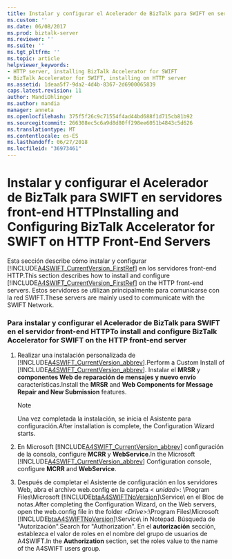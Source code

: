 ```yaml
---
title: Instalar y configurar el Acelerador de BizTalk para SWIFT en servidores front-end HTTP | Microsoft Docs
ms.custom: ''
ms.date: 06/08/2017
ms.prod: biztalk-server
ms.reviewer: ''
ms.suite: ''
ms.tgt_pltfrm: ''
ms.topic: article
helpviewer_keywords:
- HTTP server, installing BizTalk Accelerator for SWIFT
- BizTalk Accelerator for SWIFT, installing on HTTP server
ms.assetid: 1deaa5f7-9da2-4d4b-8367-2d6900065839
caps.latest.revision: 11
author: MandiOhlinger
ms.author: mandia
manager: anneta
ms.openlocfilehash: 375f5f26c9c71554f4ad44bd688f1d715cb81b92
ms.sourcegitcommit: 266308ec5c6a9d8d80ff298ee6051b4843c5d626
ms.translationtype: MT
ms.contentlocale: es-ES
ms.lasthandoff: 06/27/2018
ms.locfileid: "36973461"
---
```

# <a name="installing-and-configuring-biztalk-accelerator-for-swift-on-http-front-end-servers"></a><span data-ttu-id="de72c-102">Instalar y configurar el Acelerador de BizTalk para SWIFT en servidores front-end HTTP</span><span class="sxs-lookup"><span data-stu-id="de72c-102">Installing and Configuring BizTalk Accelerator for SWIFT on HTTP Front-End Servers</span></span>
<span data-ttu-id="de72c-103">Esta sección describe cómo instalar y configurar [!INCLUDE[A4SWIFT_CurrentVersion_FirstRef](../../includes/a4swift-currentversion-firstref-md.md)] en los servidores front-end HTTP.</span><span class="sxs-lookup"><span data-stu-id="de72c-103">This section describes how to install and configure [!INCLUDE[A4SWIFT_CurrentVersion_FirstRef](../../includes/a4swift-currentversion-firstref-md.md)] on the HTTP front-end servers.</span></span> <span data-ttu-id="de72c-104">Estos servidores se utilizan principalmente para comunicarse con la red SWIFT.</span><span class="sxs-lookup"><span data-stu-id="de72c-104">These servers are mainly used to communicate with the SWIFT Network.</span></span>  

### <a name="to-install-and-configure-biztalk-accelerator-for-swift-on-the-http-front-end-server"></a><span data-ttu-id="de72c-105">Para instalar y configurar el Acelerador de BizTalk para SWIFT en el servidor front-end HTTP</span><span class="sxs-lookup"><span data-stu-id="de72c-105">To install and configure BizTalk Accelerator for SWIFT on the HTTP front-end server</span></span>  

1. <span data-ttu-id="de72c-106">Realizar una instalación personalizada de [!INCLUDE[A4SWIFT_CurrentVersion_abbrev](../../includes/a4swift-currentversion-abbrev-md.md)].</span><span class="sxs-lookup"><span data-stu-id="de72c-106">Perform a Custom Install of [!INCLUDE[A4SWIFT_CurrentVersion_abbrev](../../includes/a4swift-currentversion-abbrev-md.md)].</span></span> <span data-ttu-id="de72c-107">Instalar el **MRSR** y **componentes Web de reparación de mensajes y nuevo envío** características.</span><span class="sxs-lookup"><span data-stu-id="de72c-107">Install the **MRSR** and **Web Components for Message Repair and New Submission** features.</span></span>  

   > [!NOTE]
   >  <span data-ttu-id="de72c-108">Una vez completada la instalación, se inicia el Asistente para configuración.</span><span class="sxs-lookup"><span data-stu-id="de72c-108">After installation is complete, the Configuration Wizard starts.</span></span>  

2. <span data-ttu-id="de72c-109">En Microsoft [!INCLUDE[A4SWIFT_CurrentVersion_abbrev](../../includes/a4swift-currentversion-abbrev-md.md)] configuración de la consola, configure **MCRR** y **WebService**.</span><span class="sxs-lookup"><span data-stu-id="de72c-109">In the Microsoft [!INCLUDE[A4SWIFT_CurrentVersion_abbrev](../../includes/a4swift-currentversion-abbrev-md.md)] Configuration console, configure **MCRR** and **WebService**.</span></span>  

3. <span data-ttu-id="de72c-110">Después de completar el Asistente de configuración en los servidores Web, abra el archivo web.config en la carpeta \< *unidad*\>: \Program Files\Microsoft [!INCLUDE[btaA4SWIFTNoVersion](../../includes/btaa4swiftnoversion-md.md)]\Service\ en el Bloc de notas.</span><span class="sxs-lookup"><span data-stu-id="de72c-110">After completing the Configuration Wizard, on the Web servers, open the web.config file in the folder \<*Drive*\>:\Program Files\Microsoft [!INCLUDE[btaA4SWIFTNoVersion](../../includes/btaa4swiftnoversion-md.md)]\Service\ in Notepad.</span></span> <span data-ttu-id="de72c-111">Búsqueda de "Autorización".</span><span class="sxs-lookup"><span data-stu-id="de72c-111">Search for "Authorization".</span></span> <span data-ttu-id="de72c-112">En el **autorización** sección, establezca el valor de roles en el nombre del grupo de usuarios de A4SWIFT.</span><span class="sxs-lookup"><span data-stu-id="de72c-112">In the **Authorization** section, set the roles value to the name of the A4SWIFT users group.</span></span>
